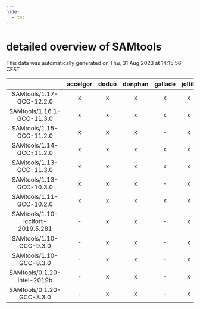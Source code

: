 ```yaml
---
hide:
  - toc
---
```


detailed overview of SAMtools
=============================


This data was automatically generated on Thu, 31 Aug 2023 at 14:15:56 CEST  

| |accelgor|doduo|donphan|gallade|joltik|skitty|swalot|victini|
| :---: | :---: | :---: | :---: | :---: | :---: | :---: | :---: | :---: |
|SAMtools/1.17-GCC-12.2.0|x|x|x|x|x|x|x|x|
|SAMtools/1.16.1-GCC-11.3.0|x|x|x|x|x|x|x|x|
|SAMtools/1.15-GCC-11.2.0|x|x|x|-|x|x|x|x|
|SAMtools/1.14-GCC-11.2.0|x|x|x|x|x|x|x|x|
|SAMtools/1.13-GCC-11.3.0|x|x|x|x|x|x|x|x|
|SAMtools/1.13-GCC-10.3.0|x|x|x|-|x|x|x|x|
|SAMtools/1.11-GCC-10.2.0|x|x|x|x|x|x|x|x|
|SAMtools/1.10-iccifort-2019.5.281|-|x|x|-|x|x|-|x|
|SAMtools/1.10-GCC-9.3.0|-|x|x|-|x|x|x|x|
|SAMtools/1.10-GCC-8.3.0|-|x|x|-|x|x|x|x|
|SAMtools/0.1.20-intel-2019b|-|x|x|-|x|x|-|x|
|SAMtools/0.1.20-GCC-8.3.0|-|x|x|-|x|x|-|x|
